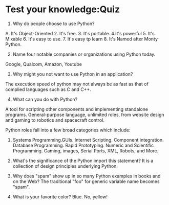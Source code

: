 # Test your knowledge:Quiz

1. Why do people choose to use Python?

A. It's Object-Oriented 2. It's free. 3. It's portable. 4.It's powerful 5. It's Mixable 6. It's easy to use. 7. It's easy tp learn 8. It's Named after Monty Python.

2. Name four notable companies or organizations using Python today. 

Google, Qualcom, Amazon, Youtube

3. Why might you not want to use Python in an application?

The execution speed of python may not always be as fast as that of complied languages such as C and C++.

4. What can you do with Python?

A tool for scripting other components and implementing standalone programs. General-purpose language, unlimited roles, from website design and gaming to robotics and spacecraft control.

Python roles fall into a few broad categories which include:
1. Systems Programming.GUIs. Internet Scripting. Component integration. Database Programming. Rapid Prototyping. Numeric and Scientific Programming. Gaming, images, Serial Ports, XML, Robots, and More.

5. What's the significance of the Python import this statement?
It is a collection of design principles underlying Python.

6. Why does "spam" show up in so many Python examples in books and on the Web?
The traditional "foo" for generic variable name becomes "spam".

7. What is your favorite color?
Blue. No, yellow!
